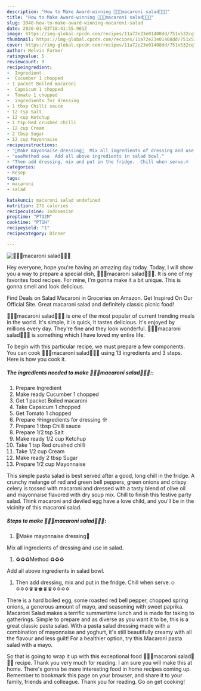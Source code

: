 ```yaml
---
description: "How to Make Award-winning 🌟🌟🌟macaroni salad🌟🌟🌟"
title: "How to Make Award-winning 🌟🌟🌟macaroni salad🌟🌟🌟"
slug: 3948-how-to-make-award-winning-macaroni-salad
date: 2020-01-03T18:41:55.901Z
image: https://img-global.cpcdn.com/recipes/11a72e23e01408dd/751x532cq70/🌟🌟🌟macaroni-salad🌟🌟🌟-recipe-main-photo.jpg
thumbnail: https://img-global.cpcdn.com/recipes/11a72e23e01408dd/751x532cq70/🌟🌟🌟macaroni-salad🌟🌟🌟-recipe-main-photo.jpg
cover: https://img-global.cpcdn.com/recipes/11a72e23e01408dd/751x532cq70/🌟🌟🌟macaroni-salad🌟🌟🌟-recipe-main-photo.jpg
author: Melvin Farmer
ratingvalue: 5
reviewcount: 8
recipeingredient:
-  Ingredient
-  Cucumber 1 chopped
- 1 packet Boiled macaroni
-  Capsicum 1 chopped
-  Tomato 1 chopped
-  ingredients for dressing 
- 1 tbsp Chilli sauce
- 12 tsp Salt
- 12 cup Ketchup
- 1 tsp Red crushed chilli
- 12 cup Cream
- 2 tbsp Sugar
- 12 cup Mayonnaise
recipeinstructions:
- "🔺Make mayonnaise dressing🔺  Mix all ingredients of dressing and use in salad."
- "♻♻♻Method ♻♻♻  Add all above ingredients in salad bowl."
- "Then add dressing, mix and put in the fridge.  Chill when serve.☺   ✡✡✡♛♛♚♛♛✡✡✡✡"
categories:
- Resep
tags:
- macaroni
- salad

katakunci: macaroni salad undefined
nutrition: 271 calories
recipecuisine: Indonesian
preptime: "PT32M"
cooktime: "PT1H"
recipeyield: "1"
recipecategory: Dinner

---
```



![🌟🌟🌟macaroni salad🌟🌟🌟](https://img-global.cpcdn.com/recipes/11a72e23e01408dd/751x532cq70/🌟🌟🌟macaroni-salad🌟🌟🌟-recipe-main-photo.jpg)

Hey everyone, hope you're having an amazing day today. Today, I will show you a way to prepare a special dish, 🌟🌟🌟macaroni salad🌟🌟🌟. It is one of my favorites food recipes. For mine, I'm gonna make it a bit unique. This is gonna smell and look delicious.

Find Deals on Salad Macaroni in Groceries on Amazon. Get Inspired On Our Official Site. Great macaroni salad and definitely classic picnic food!

🌟🌟🌟macaroni salad🌟🌟🌟 is one of the most popular of current trending meals in the world. It's simple, it is quick, it tastes delicious. It's enjoyed by millions every day. They're fine and they look wonderful. 🌟🌟🌟macaroni salad🌟🌟🌟 is something which I have loved my entire life.


To begin with this particular recipe, we must prepare a few components. You can cook 🌟🌟🌟macaroni salad🌟🌟🌟 using 13 ingredients and 3 steps. Here is how you cook it.

##### The ingredients needed to make 🌟🌟🌟macaroni salad🌟🌟🌟::

1. Prepare  Ingredient
1. Make ready  Cucumber 1 chopped
1. Get 1 packet Boiled macaroni
1. Take  Capsicum 1 chopped
1. Get  Tomato 1 chopped
1. Prepare  ☼ingredients for dressing ☼
1. Prepare 1 tbsp Chilli sauce
1. Prepare 1/2 tsp Salt
1. Make ready 1/2 cup Ketchup
1. Take 1 tsp Red crushed chilli
1. Take 1/2 cup Cream
1. Make ready 2 tbsp Sugar
1. Prepare 1/2 cup Mayonnaise


This simple pasta salad is best served after a good, long chill in the fridge. A crunchy melange of red and green bell peppers, green onions and crispy celery is tossed with macaroni and dressed with a tasty blend of olive oil and mayonnaise flavored with dry soup mix. Chill to finish this festive party salad. Think macaroni and deviled egg have a love child, and you&#39;ll be in the vicinity of this macaroni salad. 

##### Steps to make 🌟🌟🌟macaroni salad🌟🌟🌟:

1. 🔺Make mayonnaise dressing🔺

Mix all ingredients of dressing and use in salad.
1. ♻♻♻Method ♻♻♻

Add all above ingredients in salad bowl.
1. Then add dressing, mix and put in the fridge. 
Chill when serve.☺ 
 ✡✡✡♛♛♚♛♛✡✡✡✡


There is a hard boiled egg, some roasted red bell pepper, chopped spring onions, a generous amount of mayo, and seasoning with sweet paprika. Macaroni Salad makes a terrific summertime lunch and is made for taking to gatherings. Simple to prepare and as diverse as you want it to be, this is a great classic pasta salad. With a pasta salad dressing made with a combination of mayonnaise and yoghurt, it&#39;s still beautifully creamy with all the flavour and less guilt! For a healthier option, try this Macaroni pasta salad with a mayo. 

So that is going to wrap it up with this exceptional food 🌟🌟🌟macaroni salad🌟🌟🌟 recipe. Thank you very much for reading. I am sure you will make this at home. There's gonna be more interesting food in home recipes coming up. Remember to bookmark this page on your browser, and share it to your family, friends and colleague. Thank you for reading. Go on get cooking!
